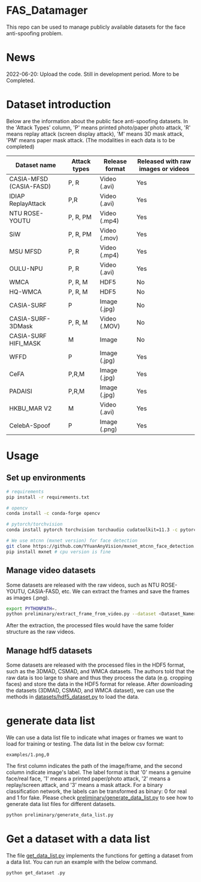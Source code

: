 # FAS_Datamager
This repo can be used to manage publicly available datasets for the face anti-spoofing problem.



# News
2022-06-20: Upload the code. Still in development period. More to be Completed.


# Dataset introduction
Below are the information about the public face anti-spoofing datasets. In the 'Attack Types' column, 'P' means printed photo/paper photo attack,
'R' means replay attack (screen display attack), 'M' means 3D mask attack, 'PM' means paper mask attack.
(The modalities in each data is to be completed)


|  Dataset name   | Attack types| Release format| Released with raw images or videos |
|  ----  | ----  |   ----  | ----  |
| CASIA-MFSD (CASIA-FASD)  | P, R | Video (.avi) | Yes  | 
| IDIAP ReplayAttack  |  P,R | Video (.avi) | Yes  |
| NTU ROSE-YOUTU   |  P, R, PM | Video (.mp4) | Yes  |
| SiW   | P, R, PM | Video (.mov) | Yes  |
| MSU MFSD|   P, R | Video (.mp4)  | Yes  |
| OULU-NPU |   P, R  | Video (.avi)  | Yes  |
| WMCA |   P, R, M  | HDF5  | No |
| HQ-WMCA |   P, R, M  | HDF5  | No  |
| CASIA-SURF |   P | Image (.jpg)  | No|
| CASIA-SURF-3DMask |   P, R, M  | Video (.MOV)  | No|
|CASIA-SURF HIFI_MASK| M|Image|No|
| WFFD |  P  | Image (.jpg)  | Yes|
| CeFA |  P,R,M  | Image (.jpg) | Yes|
| PADAISI |  P,R,M  | Image (.jpg)   | Yes|
|HKBU_MAR V2|M |Video (.avi) | Yes|
|CelebA-Spoof|P|Image (.png)|Yes|

# Usage
## Set up environments
```sh
# requirements
pip install -r requirements.txt

# opencv 
conda install -c conda-forge opencv

# pytorch/torchvision 
conda install pytorch torchvision torchaudio cudatoolkit=11.3 -c pytorch

# We use mtcnn (mxnet version) for face detection
git clone https://github.com/YYuanAnyVision/mxnet_mtcnn_face_detection.git
pip install mxnet # cpu version is fine
```

## Manage video datasets
Some datasets are released with the raw videos, such as NTU ROSE-YOUTU, CASIA-FASD, etc. 
We can extract the frames and save the frames as images (.png). 
```sh
export PYTHONPATH=.
python preliminary/extract_frame_from_video.py --dataset <Dataset_Name> --root_dir <the directory where you put the original dataset> --save_dir --root_dir <the directory where you save the processed dataset>
```
After the extraction, the processed files would have the same folder structure as the raw videos.  
## Manage hdf5 datasets
Some datasets are released with the processed files in the HDF5 format, such as the 3DMAD, CSMAD, and WMCA datasets. 
The authors told that the raw data is too large to share and thus they process the data (e.g. cropping faces) and store the data in the HDF5 format for release.
After downloading the datasets (3DMAD, CSMAD, and WMCA dataset), we can use the methods in [datasets/hdf5_dataset.py](datasets/hdf5_dataset.py) to load the data.

# generate data list
We can use a data list file to indicate what images or frames we want to load for training or testing.
The data list in the below csv format: 
```csv
examples/1.png,0
```
The first column indicates the path of the image/frame, and the second column indicate image's label. 
The label format is that '0' means a genuine face/real face, '1' means a printed paper/photo attack, '2' means a replay/screen attack, and '3' means a mask attack.
For a binary classification network, the labels can be transformed as binary: 0 for real and 1 for fake. 
Please check [preliminary/generate_data_list.py](preliminary/generate_data_list.py) to see how to generate data list files for different datasets.
```sh
python preliminary/generate_data_list.py
```
# Get a dataset with a data list
The file [get_data_list.py](get_data_list.py) implements the functions for getting a dataset from a data list.
You can run an example with the below command.
```sh
python get_dataset .py
```


